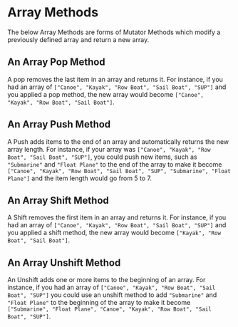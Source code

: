 # Array Methods

The below Array Methods are forms of Mutator Methods which modify a previously defined array and return a new array.

## An Array Pop Method

A pop removes the last item in an array and returns it. For instance, if you had an array of `["Canoe", "Kayak", "Row Boat", "Sail Boat", "SUP"]` and you applied a pop method, the new array would become `["Canoe", "Kayak", "Row Boat", "Sail Boat"]`.


## An Array Push Method

A Push adds items to the end of an array and automatically returns the new array length. For instance, if your array was `["Canoe", "Kayak", "Row Boat", "Sail Boat", "SUP"]`, you could push new items, such as `"Submarine"` and `"Float Plane"` to the end of the array to make it become `["Canoe", "Kayak", "Row Boat", "Sail Boat", "SUP", "Submarine", "Float Plane"]` and the item length would go from 5 to 7.

## An Array Shift Method

A Shift removes the first item in an array and returns it. For instance, if you had an array of `["Canoe", "Kayak", "Row Boat", "Sail Boat", "SUP"]` and you applied a shift method, the new array would become `["Kayak", "Row Boat", "Sail Boat"]`.

## An Array Unshift Method

An Unshift adds one or more items to the beginning of an array. For instance, if you had an array of `["Canoe", "Kayak", "Row Boat", "Sail Boat", "SUP"]` you could use an unshift method to add `"Submarine"` and `"Float Plane"` to the beginning of the array to make it become `["Submarine", "Float Plane", "Canoe", "Kayak", "Row Boat", "Sail Boat", "SUP"]`.
